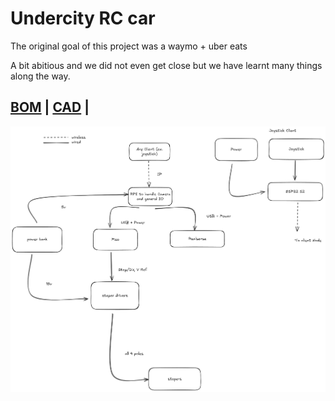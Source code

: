 # Undercity RC car
The original goal of this project was a waymo + uber eats

A bit abitious and we did not even get close but we have learnt many things along the way.

## [BOM](https://docs.google.com/spreadsheets/d/1kpuyQziQVE7cKFnH4VXbR72QkuAozz1iUb7t4SHraTE/edit?gid=0#gid=0) | [CAD](https://cad.onshape.com/documents/02723c9a3e55e561db2bc831/w/5784b4d1d5954fd8c7eb26be/e/960f16c7a37f44b90e76f9a4) | 

![sda](Untitled-2025-04-27-2251.png)

